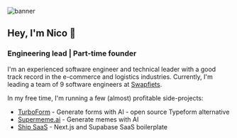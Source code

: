 ![banner](https://github.com/user-attachments/assets/60f8c5a9-9da7-43ab-96f9-53ce229432ea)

## Hey, I'm Nico 👋

### Engineering lead | Part-time founder

I'm an experienced software engineer and technical leader with a good track record in the e-commerce and logistics industries. Currently, I'm leading a team of 9 software engineers at [Swapfiets](https://swapfiets.nl/en-NL).

In my free time, I'm running a few (almost) profitable side-projects:

- [TurboForm](https://github.com/turboform) - Generate forms with AI - open source Typeform alternative
- [Supermeme.ai](https://supermeme.ai) - Generate memes with AI
- [Ship SaaS](http://shipsaas.com) - Next.js and Supabase SaaS boilerplate
